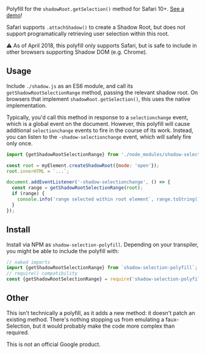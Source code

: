 Polyfill for the `shadowRoot.getSelection()` method for Safari 10+.
[See a demo](https://googlechromelabs.github.io/shadow-selection-polyfill/demo.html)!

Safari supports `.attachShadow()` to create a Shadow Root, but does not support programatically retrieving user selection within this root.

⚠️ As of April 2018, this polyfill only supports Safari, but is safe to include in other browsers supporting Shadow DOM (e.g. Chrome).

## Usage

Include `./shadow.js` as an ES6 module, and call its `getShadowRootSelectionRange` method, passing the relevant shadow root.
On browsers that implement `shadowRoot.getSelection()`, this uses the native implementation.

Typically, you'd call this method in response to a `selectionchange` event, which is a global event on the document.
However, this polyfill will cause additional `selectionchange` events to fire in the course of its work.
Instead, you can listen to the `-shadow-selectionchange` event, which will safely fire only once.

```js
import {getShadowRootSelectionRange} from './node_modules/shadow-selection-polyfill/shadow.js';

const root = myElement.createShadowRoot({mode: 'open'});
root.innerHTML = `...`;

document.addEventListener('-shadow-selectionchange', () => {
  const range = getShadowRootSelectionRange(root);
  if (range) {
    console.info('range selected within root element`, range.toString());
  }
});
```

## Install

Install via NPM as `shadow-selection-polyfill`.
Depending on your transpiler, you might be able to include the polyfill with:

```js
// naked imports
import {getShadowRootSelectionRange} from `shadow-selection-polyfill`;
// require() compatibility
const {getShadowRootSelectionRange} = require('shadow-selection-polyfill');
```

## Other

This isn't technically a polyfill, as it adds a new method: it doesn't patch an existing method.
There's nothing stopping us from emulating a faux-Selection, but it would probably make the code more complex than required.

This is not an official Google product.
